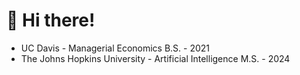 <!--
**cvaisnor/cvaisnor** is a ✨ _special_ ✨ repository because its `README.md` (this file) appears on your GitHub profile.

Here are some ideas to get you started:

- 🔭 I’m currently working on ...
- 🌱 I’m currently learning ...
- 👯 I’m looking to collaborate on ...
- 🤔 I’m looking for help with ...
- 💬 Ask me about ...
- 📫 How to reach me: ...
- 😄 Pronouns: ...
- ⚡ Fun fact: ...
<a href="#"><img src="https://github-readme-stats.vercel.app/api?username=cvaisnor&show_icons=true&count_private=true&theme=dark" width="430"></a>
-->
# 👋 Hi there!

* UC Davis - Managerial Economics B.S. - 2021
* The Johns Hopkins University - Artificial Intelligence M.S. - 2024


